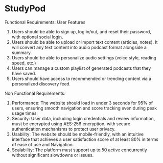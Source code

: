 # StudyPod


Functional Requirements:
User Features
1. Users should be able to sign up, log in/out, and reset their password, with optional
social login.
2. Users should be able to upload or import text content (articles, notes). It will convert
any text content into audio podcast format alongside a summary.
3. Users should be able to personalize audio settings (voice style, reading speed, etc.)
4. Users can manage a custom playlist of generated podcasts that they have saved.
5. Users should have access to recommended or trending content via a personalized
discovery feed.


Non Functional Requirements:
1. Performance: The website should load in under 3 seconds for 95% of users,
ensuring smooth navigation and score tracking even during peak usage times.
2. Security: User data, including login credentials and review information, must be encrypted using AES-256 encryption, with secure authentication mechanisms to protect user privacy.
3. Usability: The website should be mobile-friendly, with an intuitive interface that achieves a user satisfaction score of at least 80% in terms of ease of use and Navigation.
4. Scalability: The platform must support up to 50 active concurrently without significant slowdowns or issues.

